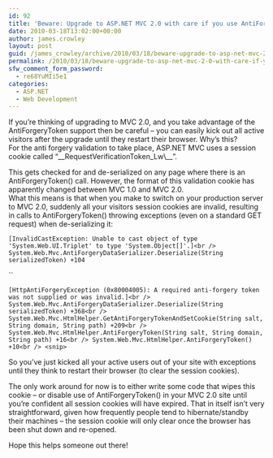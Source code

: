 ```yaml
---
id: 92
title: 'Beware: Upgrade to ASP.NET MVC 2.0 with care if you use AntiForgeryToken'
date: 2010-03-18T13:02:00+00:00
author: james.crowley
layout: post
guid: /james_crowley/archive/2010/03/18/beware-upgrade-to-asp-net-mvc-2-0-with-care-if-you-use-antiforgerytoken.aspx
permalink: /2010/03/18/beware-upgrade-to-asp-net-mvc-2-0-with-care-if-you-use-antiforgerytoken/
sfw_comment_form_password:
  - re68YuMIi5e1
categories:
  - ASP.NET
  - Web Development
---
```

If you&#8217;re thinking of upgrading to MVC 2.0, and you take advantage of the AntiForgeryToken support then be careful &#8211; you can easily kick out all active visitors after the upgrade until they restart their browser. Why&#8217;s this?  
For the anti forgery validation to take place, ASP.NET MVC uses a session cookie called &#8220;\_\_RequestVerificationToken\_Lw\\_\_&#8221;.

This gets checked for and de-serialized on any page where there is an AntiForgeryToken() call. However, the format of this validation cookie has apparently changed between MVC 1.0 and MVC 2.0.  
What this means is that when you make to switch on your production server to MVC 2.0, suddenly all your visitors session cookies are invalid, resulting in calls to AntiForgeryToken() throwing exceptions (even on a standard GET request) when de-serializing it:

`[InvalidCastException: Unable to cast object of type 'System.Web.UI.Triplet' to type 'System.Object[]'.]<br />
System.Web.Mvc.AntiForgeryDataSerializer.Deserialize(String serializedToken) +104`

 ``

`[HttpAntiForgeryException (0x80004005): A required anti-forgery token was not supplied or was invalid.]<br />
System.Web.Mvc.AntiForgeryDataSerializer.Deserialize(String serializedToken) +368<br />
System.Web.Mvc.HtmlHelper.GetAntiForgeryTokenAndSetCookie(String salt, String domain, String path) +209<br />
System.Web.Mvc.HtmlHelper.AntiForgeryToken(String salt, String domain, String path) +16<br />
System.Web.Mvc.HtmlHelper.AntiForgeryToken() +10<br />
<snip>`

So you&#8217;ve just kicked all your active users out of your site with exceptions until they think to restart their browser (to clear the session cookies).

The only work around for now is to either write some code that wipes this cookie &#8211; or disable use of AntiForgeryToken() in your MVC 2.0 site until you&#8217;re confident all session cookies will have expired. That in itself isn&#8217;t very straightforward, given how frequently people tend to hibernate/standby their machines &#8211; the session cookie will only clear once the browser has been shut down and re-opened.

Hope this helps someone out there!